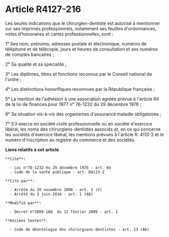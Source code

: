 # Article R4127-216

Les seules indications que le chirurgien-dentiste est autorisé à mentionner sur ses imprimés professionnels, notamment ses
feuilles d'ordonnances, notes d'honoraires et cartes professionnelles, sont : 

1° Ses nom, prénoms, adresses postale et électronique, numéros de téléphone et de télécopie, jours et heures de consultation
et ses numéros de comptes bancaires ; 

2° Sa qualité et sa spécialité ; 

3° Les diplômes, titres et fonctions reconnus par le Conseil national de l'ordre ; 

4° Les distinctions honorifiques reconnues par la République française ; 

5° La mention de l'adhésion à une association agréée prévue à l'article 64 de la loi de finances pour 1977 n° 76-1232 du 29
décembre 1976 ; 

6° Sa situation vis-à-vis des organismes d'assurance maladie obligatoires ; 

7° S'il exerce en société civile professionnelle ou en société d'exercice libéral, les noms des chirurgiens-dentistes
associés et, en ce qui concerne les sociétés d'exercice libéral, les mentions prévues à l'article R. 4113-2 et le numéro
d'inscription au registre du commerce et des sociétés.

**Liens relatifs à cet article**

	**Cite**:

	  - Loi n°76-1232 du 29 décembre 1976 - art. 64
	  - Code de la santé publique - art. R4113-2

	**Cité par**:

	  - Arrêté du 28 novembre 2008 - art. 1 (V)
	  - Arrêté du 3 juin 2010 - art. 1 (Ab)

	**Modifié par**:

	  - Décret n°2009-168  du 12 février 2009 - art. 1

	**Anciens textes**:

	  - Code de déontologie des chirurgiens-dentistes - art. 13 (Ab)
